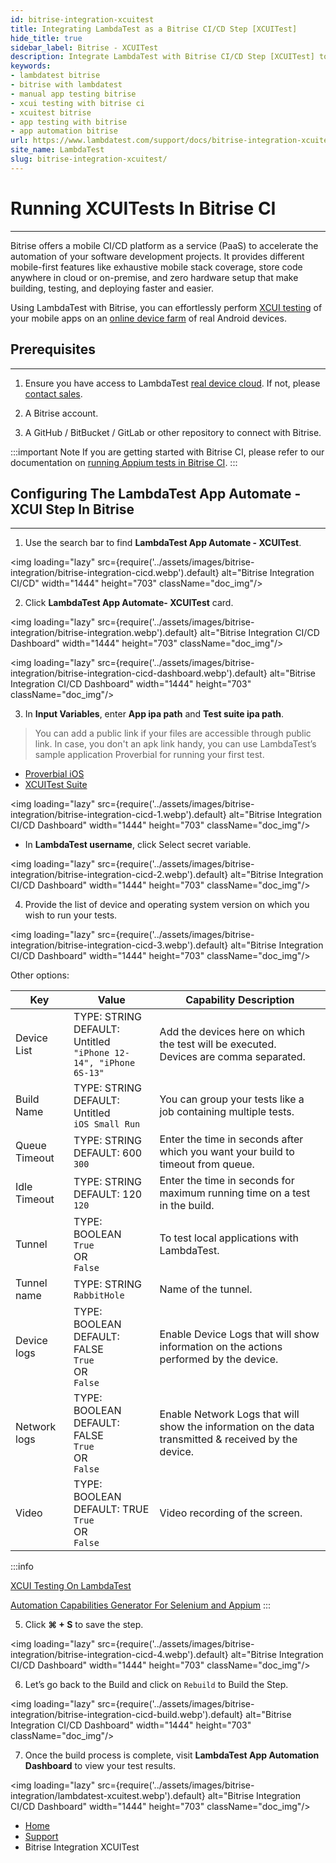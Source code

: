 ```yaml
---
id: bitrise-integration-xcuitest
title: Integrating LambdaTest as a Bitrise CI/CD Step [XCUITest] 
hide_title: true
sidebar_label: Bitrise - XCUITest
description: Integrate LambdaTest with Bitrise CI/CD Step [XCUITest] to run your XCUITest workflow successfully on LambdaTest.
keywords:
- lambdatest bitrise 
- bitrise with lambdatest
- manual app testing bitrise
- xcui testing with bitrise ci
- xcuitest bitrise
- app testing with bitrise 
- app automation bitrise
url: https://www.lambdatest.com/support/docs/bitrise-integration-xcuitest/
site_name: LambdaTest
slug: bitrise-integration-xcuitest/
---
```

<script type="application/ld+json"
      dangerouslySetInnerHTML={{ __html: JSON.stringify({
       "@context": "https://schema.org",
        "@type": "BreadcrumbList",
        "itemListElement": [{
          "@type": "ListItem",
          "position": 1,
          "name": "Home",
          "item": "https://www.lambdatest.com"
        },{
          "@type": "ListItem",
          "position": 2,
          "name": "Support",
          "item": "https://www.lambdatest.com/support/docs/"
        },{
          "@type": "ListItem",
          "position": 3,
          "name": "Integrating LambdaTest as a Bitrise CI/CD Step [XCUITest]",
          "item": "https://www.lambdatest.com/support/docs/bitrise-integration-xcuitest/"
        }]
      })
    }}
></script>

# Running XCUITests In Bitrise CI 
***

Bitrise offers a mobile CI/CD platform as a service (PaaS) to accelerate the automation of your software development projects. It provides different mobile-first features like exhaustive mobile stack coverage, store code anywhere in cloud or on-premise, and zero hardware setup that make building, testing, and deploying faster and easier.

Using LambdaTest with Bitrise, you can effortlessly perform [XCUI testing](https://www.lambdatest.com/xcuitest-app-testing) of your mobile apps on an [online device farm](https://www.lambdatest.com/online-device-farm) of real Android devices.

## Prerequisites
***

1. Ensure you have access to LambdaTest [real device cloud](https://www.lambdatest.com/real-device-cloud). If not, please [contact sales](https://www.lambdatest.com/contact-us).

2. A Bitrise account.

3. A GitHub / BitBucket / GitLab or other repository to connect with Bitrise.

:::important Note
If you are getting started with Bitrise CI, please refer to our documentation on [running Appium tests in Bitrise CI](https://www.lambdatest.com/support/docs/bitrise-integration/). 
:::

## Configuring The LambdaTest App Automate - XCUI Step In Bitrise
***
1. Use the search bar to find **LambdaTest App Automate - XCUITest**.

<img loading="lazy" src={require('../assets/images/bitrise-integration/bitrise-integration-cicd.webp').default} alt="Bitrise Integration CI/CD" width="1444" height="703"  className="doc_img"/>

2. Click **LambdaTest App Automate- XCUITest** card.

<img loading="lazy" src={require('../assets/images/bitrise-integration/bitrise-integration.webp').default} alt="Bitrise Integration CI/CD Dashboard" width="1444" height="703"  className="doc_img"/>



<img loading="lazy" src={require('../assets/images/bitrise-integration/bitrise-integration-cicd-dashboard.webp').default} alt="Bitrise Integration CI/CD Dashboard" width="1444" height="703"  className="doc_img"/>

3. In **Input Variables**, enter **App ipa path** and **Test suite ipa path**.

> You can add a public link if your files are accessible through public link. In case, you don't an apk link handy, you can use LambdaTest’s sample application Proverbial for running your first test.
* [Proverbial iOS](https://prod-mobile-artefacts.lambdatest.com/assets/docs/proverbial_ios.ipa)
* [XCUITest Suite](https://prod-mobile-artefacts.lambdatest.com/assets/docs/proverbial_ios_xcuitest.ipa)

<img loading="lazy" src={require('../assets/images/bitrise-integration/bitrise-integration-cicd-1.webp').default} alt="Bitrise Integration CI/CD Dashboard" width="1444" height="703"  className="doc_img"/>

* In **LambdaTest username**, click Select secret variable.

<img loading="lazy" src={require('../assets/images/bitrise-integration/bitrise-integration-cicd-2.webp').default} alt="Bitrise Integration CI/CD Dashboard" width="1444" height="703"  className="doc_img"/>

4. Provide the list of device and operating system version on which you wish to run your tests.

<img loading="lazy" src={require('../assets/images/bitrise-integration/bitrise-integration-cicd-3.webp').default} alt="Bitrise Integration CI/CD Dashboard" width="1444" height="703"  className="doc_img"/>

Other options: 

| Key | Value | Capability Description 
| -------- | -----| ------------ | 
| Device List   |  TYPE: STRING<br/> DEFAULT: Untitled<br/> `"iPhone 12-14", "iPhone 6S-13"`|  Add the devices here on which the test will be executed.<br/> Devices are comma separated.   | 
|Build Name  |   TYPE: STRING<br/> DEFAULT: Untitled<br/> `iOS Small Run` |  You can group your tests like a job containing multiple tests. | 
| Queue Timeout |  TYPE: STRING<br/> DEFAULT: 600<br/> `300` | Enter the time in seconds after which you want your build to timeout from queue.  | 
| Idle Timeout |  TYPE: STRING<br/> DEFAULT: 120<br/> `120` | Enter the time in seconds for maximum running time on a test in the build. | 
| Tunnel |  TYPE: BOOLEAN<br/> `True`<br/>OR<br/> `False` | To test local applications with LambdaTest. | 
| Tunnel name |  TYPE: STRING<br/> `RabbitHole` | Name of the tunnel. | 
| Device logs |  TYPE: BOOLEAN<br/> DEFAULT: FALSE<br/>`True`<br/>OR<br/> `False`| Enable Device Logs that will show information on the actions performed by the device. | 
| Network logs |   TYPE: BOOLEAN<br/> DEFAULT: FALSE<br/>`True`<br/>OR<br/> `False` | Enable Network Logs that will show the information on the data transmitted & received by the device. | 
| Video |   TYPE: BOOLEAN<br/> DEFAULT: TRUE<br/>`True`<br/>OR<br/> `False` | Video recording of the screen. | 

:::info

[XCUI Testing On LambdaTest](https://www.lambdatest.com/support/docs/getting-started-with-xcuitest/#capabilities-supported)

[Automation Capabilities Generator For Selenium and Appium](https://www.lambdatest.com/capabilities-generator/)
:::

5. Click **⌘ + S** to save the step.

<img loading="lazy" src={require('../assets/images/bitrise-integration/bitrise-integration-cicd-4.webp').default} alt="Bitrise Integration CI/CD Dashboard" width="1444" height="703"  className="doc_img"/>

6. Let’s go back to the Build and click on `Rebuild` to Build the Step.

<img loading="lazy" src={require('../assets/images/bitrise-integration/bitrise-integration-cicd-build.webp').default} alt="Bitrise Integration CI/CD Dashboard" width="1444" height="703"  className="doc_img"/>

7. Once the build process is complete, visit **LambdaTest App Automation Dashboard** to view your test results.

<img loading="lazy" src={require('../assets/images/bitrise-integration/lambdatest-xcuitest.webp').default} alt="Bitrise Integration CI/CD Dashboard" width="1444" height="703"  className="doc_img"/>

<nav aria-label="breadcrumbs">
  <ul className="breadcrumbs">
    <li className="breadcrumbs__item">
      <a className="breadcrumbs__link" target="_self" href="https://www.lambdatest.com">
        Home
      </a>
    </li>
    <li className="breadcrumbs__item">
      <a className="breadcrumbs__link" target="_self" href="https://www.lambdatest.com/support/docs/">
        Support
      </a>
    </li>
    <li className="breadcrumbs__item breadcrumbs__item--active">
      <span className="breadcrumbs__link">
       Bitrise Integration XCUITest
       </span>
    </li>
  </ul>
</nav>